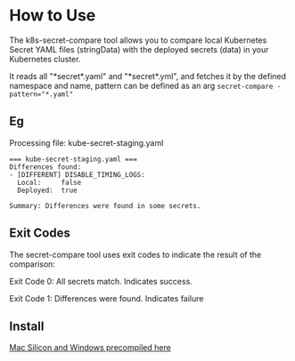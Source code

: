 # How to Use

The k8s-secret-compare tool allows you to compare local Kubernetes Secret YAML files (stringData) with the deployed secrets (data) in your Kubernetes cluster. 

It reads all "\*secret\*.yaml" and "\*secret\*.yml", and fetches it by the defined namespace and name, pattern can be defined as an arg `secret-compare -pattern="*.yaml"`

## Eg

Processing file: kube-secret-staging.yaml
```
=== kube-secret-staging.yaml ===
Differences found:
- [DIFFERENT] DISABLE_TIMING_LOGS:
  Local:     false
  Deployed:  true

Summary: Differences were found in some secrets.
```

## Exit Codes
The secret-compare tool uses exit codes to indicate the result of the comparison:

Exit Code 0:
All secrets match. Indicates success.

Exit Code 1:
Differences were found. Indicates failure

## Install

[Mac Silicon and Windows precompiled here](https://github.com/benjaco/k8s-secret-compare/tags)
